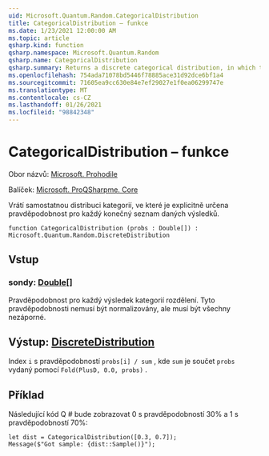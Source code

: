 ```yaml
---
uid: Microsoft.Quantum.Random.CategoricalDistribution
title: CategoricalDistribution – funkce
ms.date: 1/23/2021 12:00:00 AM
ms.topic: article
qsharp.kind: function
qsharp.namespace: Microsoft.Quantum.Random
qsharp.name: CategoricalDistribution
qsharp.summary: Returns a discrete categorical distribution, in which the probability for each of a finite list of given outcomes is explicitly specified.
ms.openlocfilehash: 754ada71078bd5446f78885ace31d92dce6bf1a4
ms.sourcegitcommit: 71605ea9cc630e84e7ef29027e1f0ea06299747e
ms.translationtype: MT
ms.contentlocale: cs-CZ
ms.lasthandoff: 01/26/2021
ms.locfileid: "98842348"
---
```

# <a name="categoricaldistribution-function"></a>CategoricalDistribution – funkce

Obor názvů: [Microsoft. Prohodile](xref:Microsoft.Quantum.Random)

Balíček: [Microsoft. ProQSharpme. Core](https://nuget.org/packages/Microsoft.Quantum.QSharp.Core)


Vrátí samostatnou distribuci kategorií, ve které je explicitně určena pravděpodobnost pro každý konečný seznam daných výsledků.

```qsharp
function CategoricalDistribution (probs : Double[]) : Microsoft.Quantum.Random.DiscreteDistribution
```


## <a name="input"></a>Vstup

### <a name="probs--double"></a>sondy: [Double](xref:microsoft.quantum.lang-ref.double)[]

Pravděpodobnost pro každý výsledek kategorií rozdělení.
Tyto pravděpodobnosti nemusí být normalizovány, ale musí být všechny nezáporné.



## <a name="output--discretedistribution"></a>Výstup: [DiscreteDistribution](xref:Microsoft.Quantum.Random.DiscreteDistribution)

Index `i` s pravděpodobností `probs[i] / sum` , kde `sum` je součet `probs` vydaný pomocí `Fold(PlusD, 0.0, probs)` .

## <a name="example"></a>Příklad

Následující kód Q # bude zobrazovat 0 s pravděpodobností 30% a 1 s pravděpodobností 70%:

```qsharp
let dist = CategoricalDistribution([0.3, 0.7]);
Message($"Got sample: {dist::Sample()}");
```